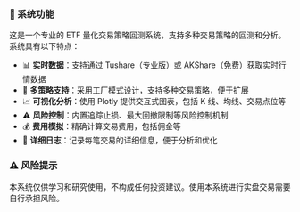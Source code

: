 ### 🎯 系统功能
这是一个专业的 ETF 量化交易策略回测系统，支持多种交易策略的回测和分析。系统具有以下特点：

- 📊 **实时数据**：支持通过 Tushare（专业版）或 AKShare（免费）获取实时行情数据
- 🚀 **多策略支持**：采用工厂模式设计，支持多种交易策略，便于扩展
- 📈 **可视化分析**：使用 Plotly 提供交互式图表，包括 K 线、均线、交易点位等
- ⚠️ **风险控制**：内置追踪止损、最大回撤限制等风险控制机制
- 💰 **费用模拟**：精确计算交易费用，包括佣金等
- 📝 **详细日志**：记录每笔交易的详细信息，便于分析和优化

### ⚠️ 风险提示
本系统仅供学习和研究使用，不构成任何投资建议。使用本系统进行实盘交易需要自行承担风险。